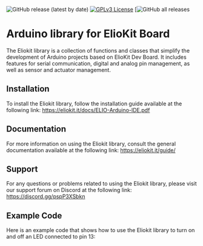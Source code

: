 ![GitHub release (latest by date)](https://img.shields.io/github/v/release/maestry/eliokit-arduino)
[![GPLv3 License](https://img.shields.io/badge/License-GPL%20v3-yellow.svg)](https://opensource.org/licenses/)
[![GitHub all releases](https://img.shields.io/github/downloads/maestry/eliokit-arduino/total)


# Arduino library for ElioKit Board

The Eliokit library is a collection of functions and classes that simplify the development of Arduino projects based on ElioKit Dev Board. It includes features for serial communication, digital and analog pin management, as well as sensor and actuator management.

## Installation

To install the Eliokit library, follow the installation guide available at the following link: https://eliokit.it/docs/ELIO-Arduino-IDE.pdf

## Documentation

For more information on using the Eliokit library, consult the general documentation available at the following link: https://eliokit.it/guide/

## Support

For any questions or problems related to using the Eliokit library, please visit our support forum on Discord at the following link: https://discord.gg/pspP3XSbkn

## Example Code

Here is an example code that shows how to use the Eliokit library to turn on and off an LED connected to pin 13:


